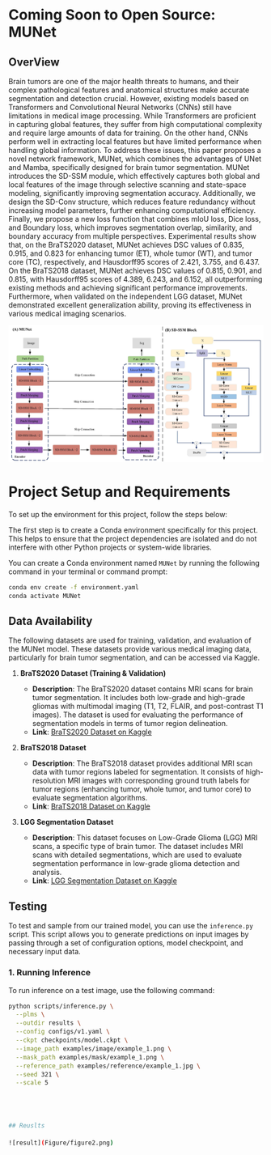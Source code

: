 # Coming Soon to Open Source: MUNet

## OverView

Brain tumors are one of the major health threats to humans, and their complex pathological features and anatomical structures make accurate segmentation and detection crucial. However, existing models based on Transformers and Convolutional Neural Networks (CNNs) still have limitations in medical image processing. While Transformers are proficient in capturing global features, they suffer from high computational complexity and require large amounts of data for training. On the other hand, CNNs perform well in extracting local features but have limited performance when handling global information. To address these issues, this paper proposes a novel network framework, MUNet, which combines the advantages of UNet and Mamba, specifically designed for brain tumor segmentation. MUNet introduces the SD-SSM module, which effectively captures both global and local features of the image through selective scanning and state-space modeling, significantly improving segmentation accuracy. Additionally, we design the SD-Conv structure, which reduces feature redundancy without increasing model parameters, further enhancing computational efficiency. Finally, we propose a new loss function that combines mIoU loss, Dice loss, and Boundary loss, which improves segmentation overlap, similarity, and boundary accuracy from multiple perspectives. Experimental results show that, on the BraTS2020 dataset, MUNet achieves DSC values of 0.835, 0.915, and 0.823 for enhancing tumor (ET), whole tumor (WT), and tumor core (TC), respectively, and Hausdorff95 scores of 2.421, 3.755, and 6.437. On the BraTS2018 dataset, MUNet achieves DSC values of 0.815, 0.901, and 0.815, with Hausdorff95 scores of 4.389, 6.243, and 6.152, all outperforming existing methods and achieving significant performance improvements. Furthermore, when validated on the independent LGG dataset, MUNet demonstrated excellent generalization ability, proving its effectiveness in various medical imaging scenarios.

![](Figure/figure%201.jpg)  

# Project Setup and Requirements

To set up the environment for this project, follow the steps below:


The first step is to create a Conda environment specifically for this project. This helps to ensure that the project dependencies are isolated and do not interfere with other Python projects or system-wide libraries.

You can create a Conda environment named `MUNet` by running the following command in your terminal or command prompt:

```bash
conda env create -f environment.yaml
conda activate MUNet
```
## Data Availability

The following datasets are used for training, validation, and evaluation of the MUNet model. These datasets provide various medical imaging data, particularly for brain tumor segmentation, and can be accessed via Kaggle.

1. **BraTS2020 Dataset (Training & Validation)**
   - **Description**: The BraTS2020 dataset contains MRI scans for brain tumor segmentation. It includes both low-grade and high-grade gliomas with multimodal imaging (T1, T2, FLAIR, and post-contrast T1 images). The dataset is used for evaluating the performance of segmentation models in terms of tumor region delineation.
   - **Link**: [BraTS2020 Dataset on Kaggle](https://www.kaggle.com/datasets/awsaf49/brats20-dataset-training-validation)

2. **BraTS2018 Dataset**
   - **Description**: The BraTS2018 dataset provides additional MRI scan data with tumor regions labeled for segmentation. It consists of high-resolution MRI images with corresponding ground truth labels for tumor regions (enhancing tumor, whole tumor, and tumor core) to evaluate segmentation algorithms.
   - **Link**: [BraTS2018 Dataset on Kaggle](https://www.kaggle.com/datasets/anassbenfares/brats2018)

3. **LGG Segmentation Dataset**
   - **Description**: This dataset focuses on Low-Grade Glioma (LGG) MRI scans, a specific type of brain tumor. The dataset includes MRI scans with detailed segmentations, which are used to evaluate segmentation performance in low-grade glioma detection and analysis.
   - **Link**: [LGG Segmentation Dataset on Kaggle](https://www.kaggle.com/datasets/mateuszbuda/lgg-mri-segmentation)


## Testing

To test and sample from our trained model, you can use the `inference.py` script. This script allows you to generate predictions on input images by passing through a set of configuration options, model checkpoint, and necessary input data.

### 1. Running Inference

To run inference on a test image, use the following command:

```bash
python scripts/inference.py \
  --plms \
  --outdir results \
  --config configs/v1.yaml \
  --ckpt checkpoints/model.ckpt \
  --image_path examples/image/example_1.png \
  --mask_path examples/mask/example_1.png \
  --reference_path examples/reference/example_1.jpg \
  --seed 321 \
  --scale 5




## Reuslts

![result](Figure/figure2.png)









